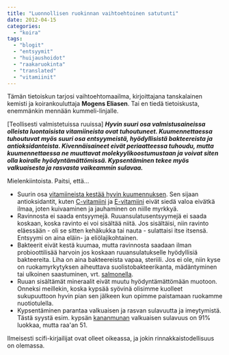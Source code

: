 ```yaml
---
title: "Luonnollisen ruokinnan vaihtoehtoinen satutunti"
date: 2012-04-15
categories: 
  - "koira"
tags: 
  - "blogit"
  - "entsyymit"
  - "huijaushoidot"
  - "raakaruokinta"
  - "translated"
  - "vitamiinit"
---
```


Tämän tietoiskun tarjosi vaihtoehtomaailma, kirjoittajana tanskalainen kemisti ja koirankouluttaja **Mogens Eliasen**. Tai en tiedä tietoiskusta, enemmänkin mennään kummeli-linjalle.

<!--more-->

\[Teollisesti valmistetuissa ruuissa\] **_Hyvin suuri osa valmistusaineissa olleista luontaisista vitamiineista ovat tuhoutuneet. Kuumennettaessa tuhoutuvat myös suuri osa entsyymeistä, hyödyllisistä bakteereista ja antioksidanteista. Kivennäisaineet eivät periaatteessa tuhoudu, mutta kuumennettaessa ne muuttavat molekyylikoostumustaan ja voivat siten olla koiralle hyödyntämättömissä. Kypsentäminen tekee myös valkuaisesta ja rasvasta vaikeammin sulavaa._**

Mielenkiintoista. Paitsi, että…

- Suurin osa [vitamiineista kestää hyvin kuumennuksen](https://www.katiska.eu/tieto/koira-tarve-vitamiini/vitamiinien-havikki-kuumennuksessa/ "Vitamiinien hävikki kuumennuksessa"). Sen sijaan antioksidantit, kuten [C-vitamiini](https://www.katiska.eu/tieto/koira-tieto-ravitsemus/koira-tarve-vitamiini/c-vitamiini-koiralle/) ja [E-vitamiini](https://www.katiska.eu/tieto/koira-tieto-ravitsemus/koira-tarve-vitamiini/e-vitamiini-ja-koira/) eivät siedä valoa eivätkä ilmaa, joten kuivaaminen ja jauhaminen on niille myrkkyä.
- Ravinnosta ei saada entsyymejä. Ruuansulatusentsyymejä ei saada koskaan, koska ravinto ei voi sisältää niitä. Jos sisältäisi, niin ravinto eläessään - oli se sitten kehäkukka tai nauta - sulattaisi itse itsensä. Entsyymi on aina eläin- ja eliölajikohtainen.
- Bakteerit eivät kestä kuumaa, mutta ravinnosta saadaan ilman probioottilisää harvoin jos koskaan ruuansulatukselle hyödyllisiä bakteereita. Liha on aina bakteereista vapaa, steriili. Jos ei ole, niin kyse on ruokamyrkytyksen aiheuttava suolistobakteerikanta, mädäntyminen tai ulkoinen saastuminen, vrt. [salmonella](https://www.katiska.eu/ruokinta/raakaruokinta/salmonella-ja-raakaruokinta/).
- Ruuan sisältämät mineraalit eivät muutu hyödyntämättömään muotoon. Onneksi meillekin, koska kypsää syövinä olisimme kuolleet sukupuuttoon hyvin pian sen jälkeen kun opimme paistamaan ruokamme nuotiotulella.
- Kypsentäminen parantaa valkuaisen ja rasvan sulavuutta ja imeytymistä. Tästä syystä esim. kypsän [kananmunan](https://www.katiska.eu/tieto/koira-tieto-ruokinta/koira-raakaruokinta-raaka-aineet/kananmuna/) valkuaisen sulavuus on 91% luokkaa, mutta raa'an 51.

Ilmeisesti scifi-kirjailijat ovat olleet oikeassa, ja jokin rinnakkaistodellisuus on olemassa.
